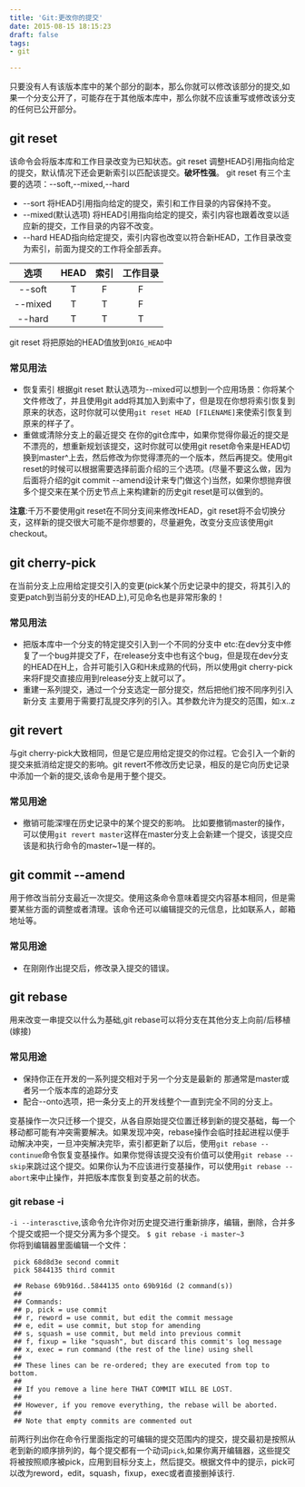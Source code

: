 ```yaml
---
title: 'Git:更改你的提交'
date: 2015-08-15 18:15:23
draft: false
tags:
- git

---
```

只要没有人有该版本库中的某个部分的副本，那么你就可以修改该部分的提交,如果一个分支公开了，可能存在于其他版本库中，那么你就不应该重写或修改该分支的任何已公开部分。
 
## git reset 
该命令会将版本库和工作目录改变为已知状态。git reset 调整HEAD引用指向给定的提交，默认情况下还会更新索引以匹配该提交。**破坏性强**。
git reset 有三个主要的选项：\--soft,\--mixed,\--hard
* \--sort
    将HEAD引用指向给定的提交，索引和工作目录的内容保持不变。
* \--mixed(默认选项)
    将HEAD引用指向给定的提交，索引内容也跟着改变以适应新的提交，工作目录的内容不改变。
* \--hard
    HEAD指向给定提交，索引内容也改变以符合新HEAD，工作目录改变为索引，前面为提交的工作将全部丢弃。

|选项|HEAD|索引|工作目录|
|:---------:|:-----------:|:------------:|:-----------:|
|\--soft|T|F|F|
|\--mixed|T|T|F|
|\--hard|T|T|T|
git reset 将把原始的HEAD值放到`ORIG_HEAD`中
### 常见用法
* 恢复索引
    根据git reset 默认选项为--mixed可以想到一个应用场景：你将某个文件修改了，并且使用git add将其加入到索中了，但是现在你想将索引恢复到原来的状态，这时你就可以使用`git reset HEAD [FILENAME]`来使索引恢复到原来的样子了。
* 重做或清除分支上的最近提交
    在你的git仓库中，如果你觉得你最近的提交是不漂亮的，想重新规划该提交，这时你就可以使用git reset命令来是HEAD切换到master^上去，然后修改为你觉得漂亮的一个版本，然后再提交。使用git reset的时候可以根据需要选择前面介绍的三个选项。(尽量不要这么做，因为后面将介绍的git commit --amend设计来专门做这个)当然，如果你想抛弃很多个提交来在某个历史节点上来构建新的历史git reset是可以做到的。

**注意**:千万不要使用git reset在不同分支间来修改HEAD，git reset将不会切换分支，这样新的提交很大可能不是你想要的，尽量避免，改变分支应该使用git checkout。
## git cherry-pick
在当前分支上应用给定提交引入的变更(pick某个历史记录中的提交，将其引入的变更patch到当前分支的HEAD上),可见命名也是非常形象的！
### 常见用法
- 把版本库中一个分支的特定提交引入到一个不同的分支中
    etc:在dev分支中修复了一个bug并提交了F，在release分支中也有这个bug，但是现在dev分支的HEAD在H上，合并可能引入G和H未成熟的代码，所以使用git cherry-pick来将F提交直接应用到release分支上就可以了。
- 重建一系列提交，通过一个分支选定一部分提交，然后把他们按不同序列引入新分支
    主要用于需要打乱提交序列的引入。其参数允许为提交的范围，如:x..z

## git revert
与git cherry-pick大致相同，但是它是应用给定提交的你过程。它会引入一个新的提交来抵消给定提交的影响。git revert不修改历史记录，相反的是它向历史记录中添加一个新的提交,该命令是用于整个提交。
### 常见用途
- 撤销可能深埋在历史记录中的某个提交的影响。
    比如要撤销master的操作，可以使用`git revert master`这样在master分支上会新建一个提交，该提交应该是和执行命令的master~1是一样的。

## git commit --amend
用于修改当前分支最近一次提交。使用这条命令意味着提交内容基本相同，但是需要某些方面的调整或者清理。该命令还可以编辑提交的元信息，比如联系人，邮箱地址等。
### 常见用途
- 在刚刚作出提交后，修改录入提交的错误。

## git rebase
用来改变一串提交以什么为基础,git rebase可以将分支在其他分支上向前/后移植(嫁接)
### 常见用途
- 保持你正在开发的一系列提交相对于另一个分支是最新的
    那通常是master或者另一个版本库的追踪分支
- 配合--onto选项，把一条分支上的开发线整个一直到完全不同的分支上。

变基操作一次只迁移一个提交，从各自原始提交位置迁移到新的提交基础，每一个移动都可能有冲突需要解决。如果发现冲突，rebase操作会临时挂起进程以便手动解决冲突，一旦冲突解决完毕，索引都更新了以后，使用`git rebase --continue`命令恢复变基操作。如果你觉得该提交没有价值可以使用`git rebase --skip`来跳过这个提交。如果你认为不应该进行变基操作，可以使用`git rebase --abort`来中止操作，并把版本库恢复到变基之前的状态。
### git rebase -i
`-i --interasctive`,该命令允许你对历史提交进行重新排序，编辑，删除，合并多个提交或把一个提交分离为多个提交。
`$ git rebase -i master~3`  
你将到编辑器里面编辑一个文件：
```
 pick 68d8d3e second commit
 pick 5844135 third commit

 ## Rebase 69b916d..5844135 onto 69b916d (2 command(s))
 ##
 ## Commands:
 ## p, pick = use commit
 ## r, reword = use commit, but edit the commit message
 ## e, edit = use commit, but stop for amending
 ## s, squash = use commit, but meld into previous commit
 ## f, fixup = like "squash", but discard this commit's log message
 ## x, exec = run command (the rest of the line) using shell
 ##
 ## These lines can be re-ordered; they are executed from top to bottom.
 ##
 ## If you remove a line here THAT COMMIT WILL BE LOST.
 ##
 ## However, if you remove everything, the rebase will be aborted.
 ##
 ## Note that empty commits are commented out
```
前两行列出你在命令行里面指定的可编辑的提交范围内的提交，提交最初是按照从老到新的顺序排列的，每个提交都有一个动词`pick`,如果你离开编辑器，这些提交将被按照顺序被pick，应用到目标分支上，然后提交。根据文件中的提示，pick可以改为reword，edit，squash，fixup，exec或者直接删掉该行.
